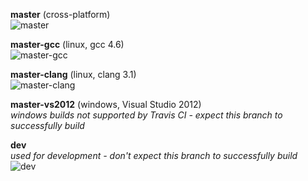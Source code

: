 [master]: https://api.travis-ci.org/timothy-shields/linq-cpp.png?branch=master
[master-gcc]: https://api.travis-ci.org/timothy-shields/linq-cpp.png?branch=master-gcc
[master-clang]: https://api.travis-ci.org/timothy-shields/linq-cpp.png?branch=master-clang
[master-vs2012]: https://api.travis-ci.org/timothy-shields/linq-cpp.png?branch=master-vs2012
[dev]: https://api.travis-ci.org/timothy-shields/linq-cpp.png?branch=dev

**master** (cross-platform)<br>
![master][]

**master-gcc** (linux, gcc 4.6)<br>
![master-gcc][]

**master-clang** (linux, clang 3.1)<br>
![master-clang][]

**master-vs2012** (windows, Visual Studio 2012)<br>
*windows builds not supported by Travis CI - expect this branch to successfully build*

**dev**<br>
*used for development - don't expect this branch to successfully build*<br>
![dev][]
